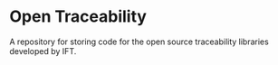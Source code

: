 # Open Traceability
A repository for storing code for the open source traceability libraries developed by IFT.
